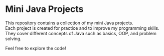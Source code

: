 # Mini Java Projects

This repository contains a collection of my mini Java projects.  
Each project is created for practice and to improve my programming skills.  
They cover different concepts of Java such as basics, OOP, and problem solving.

Feel free to explore the code!
